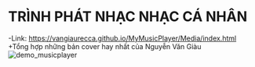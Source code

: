 
# TRÌNH PHÁT NHẠC NHẠC CÁ NHÂN
-Link: https://vangiaurecca.github.io/MyMusicPlayer/Media/index.html
  +Tổng hợp những bản cover hay nhất của Nguyễn Văn Giàu
![demo_musicplayer](https://user-images.githubusercontent.com/75024999/127779153-5600d63e-7571-4d41-aacf-a6b135ea7675.png)
